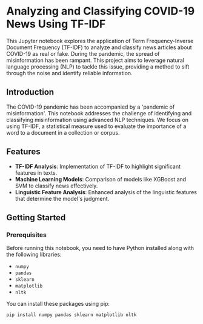 # Analyzing and Classifying COVID-19 News Using TF-IDF

This Jupyter notebook explores the application of Term Frequency-Inverse Document Frequency (TF-IDF) to analyze and classify news articles about COVID-19 as real or fake. During the pandemic, the spread of misinformation has been rampant. This project aims to leverage natural language processing (NLP) to tackle this issue, providing a method to sift through the noise and identify reliable information.

## Introduction

The COVID-19 pandemic has been accompanied by a 'pandemic of misinformation'. This notebook addresses the challenge of identifying and classifying misinformation using advanced NLP techniques. We focus on using TF-IDF, a statistical measure used to evaluate the importance of a word to a document in a collection or corpus.

## Features

- **TF-IDF Analysis**: Implementation of TF-IDF to highlight significant features in texts.
- **Machine Learning Models**: Comparison of models like XGBoost and SVM to classify news effectively.
- **Linguistic Feature Analysis**: Enhanced analysis of the linguistic features that determine the model's judgment.

## Getting Started

### Prerequisites

Before running this notebook, you need to have Python installed along with the following libraries:
- `numpy`
- `pandas`
- `sklearn`
- `matplotlib`
- `nltk`

You can install these packages using pip:
```bash
pip install numpy pandas sklearn matplotlib nltk
